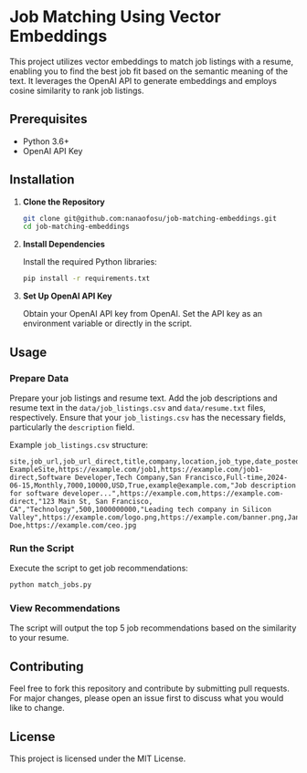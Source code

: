 
# Job Matching Using Vector Embeddings

This project utilizes vector embeddings to match job listings with a resume, enabling you to find the best job fit based on the semantic meaning of the text. It leverages the OpenAI API to generate embeddings and employs cosine similarity to rank job listings.

## Prerequisites

- Python 3.6+
- OpenAI API Key

## Installation

1. **Clone the Repository**

    ```bash
    git clone git@github.com:nanaofosu/job-matching-embeddings.git
    cd job-matching-embeddings
    ```

2. **Install Dependencies**

    Install the required Python libraries:

    ```bash
    pip install -r requirements.txt
    ```

3. **Set Up OpenAI API Key**

    Obtain your OpenAI API key from OpenAI. Set the API key as an environment variable or directly in the script.

## Usage

### Prepare Data

Prepare your job listings and resume text. Add the job descriptions and resume text in the `data/job_listings.csv` and `data/resume.txt` files, respectively. Ensure that your `job_listings.csv` has the necessary fields, particularly the `description` field.

Example `job_listings.csv` structure:

```csv
site,job_url,job_url_direct,title,company,location,job_type,date_posted,interval,min_amount,max_amount,currency,is_remote,emails,description,company_url,company_url_direct,company_addresses,company_industry,company_num_employees,company_revenue,company_description,logo_photo_url,banner_photo_url,ceo_name,ceo_photo_url
ExampleSite,https://example.com/job1,https://example.com/job1-direct,Software Developer,Tech Company,San Francisco,Full-time,2024-06-15,Monthly,7000,10000,USD,True,example@example.com,"Job description for software developer...",https://example.com,https://example.com-direct,"123 Main St, San Francisco, CA","Technology",500,1000000000,"Leading tech company in Silicon Valley",https://example.com/logo.png,https://example.com/banner.png,Jane Doe,https://example.com/ceo.jpg
```

### Run the Script

Execute the script to get job recommendations:

```bash
python match_jobs.py
```

### View Recommendations

The script will output the top 5 job recommendations based on the similarity to your resume.

## Contributing

Feel free to fork this repository and contribute by submitting pull requests. For major changes, please open an issue first to discuss what you would like to change.

## License
This project is licensed under the MIT License.
